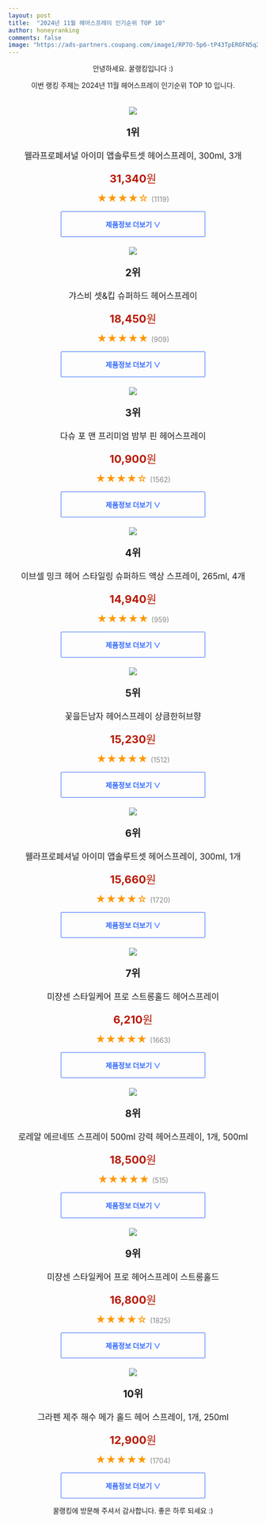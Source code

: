 ```yaml
---
layout: post
title:  "2024년 11월 헤어스프레이 인기순위 TOP 10"
author: honeyranking
comments: false
image: "https://ads-partners.coupang.com/image1/RP7O-5p6-tP43TpEROFN5q27DxjaaENbcwNzdEJJ5Nng4rKoIHejZsWhADFiXnRCPp-bm1pa9pcwdrJJ8xXWqOz7befUBIvxRvHc2ZpgcuKHTk24TQrxlUGQB39TkKnjHR4sR690D-KX3gc4JXwTQRcwGJTERzRduVcL3RTcXvQFRnZhtMbML0dYzlvjWfBPr9Bb6h2jBM1mONPM2iNrQYS5yLEvEcjAaMwOUh6dpVECdneztwbhO4hIxJprJTi7Ffe2VknGlhsF6DSgudO_7qoUEYuieE_OMW8-bTnZ8HDFp48="
---
```

<p style="text-align: center;">안녕하세요. 꿀랭킹입니다 :)</p>
<p style="text-align: center;">이번 랭킹 주제는 2024년 11월 헤어스프레이 인기순위 TOP 10 입니다.</p><center><img src="https://ads-partners.coupang.com/image1/RP7O-5p6-tP43TpEROFN5q27DxjaaENbcwNzdEJJ5Nng4rKoIHejZsWhADFiXnRCPp-bm1pa9pcwdrJJ8xXWqOz7befUBIvxRvHc2ZpgcuKHTk24TQrxlUGQB39TkKnjHR4sR690D-KX3gc4JXwTQRcwGJTERzRduVcL3RTcXvQFRnZhtMbML0dYzlvjWfBPr9Bb6h2jBM1mONPM2iNrQYS5yLEvEcjAaMwOUh6dpVECdneztwbhO4hIxJprJTi7Ffe2VknGlhsF6DSgudO_7qoUEYuieE_OMW8-bTnZ8HDFp48=" style="margin-top:20px" /></center><p style="text-align: center; font-size: 20px"><b>1위</b></p><p style="text-align: center; font-size: 17px">웰라프로페셔널 아이미 앱솔루트셋 헤어스프레이, 300ml, 3개</p><p style="text-align: center;"><span style="color: #b61800; font-size: 22px;"><b>31,340</b>원</span></p><p style="text-align: center;"><span style="color: #ff9600; font-size: 20px;">★★★★☆ </span><span style="color: #878787;">(1119)</span></p><center><a href="https://link.coupang.com/re/AFFSDP?lptag=AF3899140&subid=honeyrank&pageKey=7545914864&itemId=12554768293&vendorItemId=80605580556&traceid=V0-153-ebb4f0bf8b2890f2&clickBeacon=fccb4b50-9911-11ef-9625-482f543bf210%7E3&requestid=20241102210000576127672014&token=31850C%7CMIXED"><div style="font-size: 14px; display: inline-block; padding: 15px 90px; color: #346aff; border-radius: 2px; border: 1px solid #346aff; cursor: pointer;"><b>제품정보 더보기 &or;</b></div></a></center><center><img src="https://ads-partners.coupang.com/image1/mWPoh3I-3jm6T5TNmUFUqV-2F2vDOtyj5sM7ogB-cOlBQzJto3N7j_Fho63lETaTXAf1J3-mhr2vA9lu-GI-euYRPXdMozviDQwJWIxu8g4uGmUle151NMjLprE7p9fhkYmQKcXsAjeuAvKceRFmjjvLORPTxoyRi-KOrTQpYtacS8OnaYwLz1s0_lqx5ARPhf_LYEUuzwirODssmNdA9iA5yyoBAmkLly-WTMggMf8A6xmSmnvjj21-bQhoFBuohJwqh3QKOJ2PUzSaPSHyRXcAZQdyNvJUFWG5eiFIFMAdsqHUtZ0Wo5U=" style="margin-top:20px" /></center><p style="text-align: center; font-size: 20px"><b>2위</b></p><p style="text-align: center; font-size: 17px">갸스비 셋&킵 슈퍼하드 헤어스프레이</p><p style="text-align: center;"><span style="color: #b61800; font-size: 22px;"><b>18,450</b>원</span></p><p style="text-align: center;"><span style="color: #ff9600; font-size: 20px;">★★★★★ </span><span style="color: #878787;">(909)</span></p><center><a href="https://link.coupang.com/re/AFFSDP?lptag=AF3899140&subid=honeyrank&pageKey=7475478767&itemId=8463528453&vendorItemId=83287474368&traceid=V0-153-e571d133c4bd64fc&requestid=20241102210000576127672014&token=31850C%7CMIXED"><div style="font-size: 14px; display: inline-block; padding: 15px 90px; color: #346aff; border-radius: 2px; border: 1px solid #346aff; cursor: pointer;"><b>제품정보 더보기 &or;</b></div></a></center><center><img src="https://ads-partners.coupang.com/image1/RgJjw2CIj0vzsGjcRhAR6eu-ADCgeW6pINwyIaSGpmWcDOOHxjVqRu6QGrjeXn3b6uvW1hcrz_EoiPY6LuxdxzSa6TVFQtTHvMoAgYgbI42yArK2XA5N3rJXgFiH32JiBTKODyOLSJAjwkahgwru0tEBTEo4iqou82040zTM0bjQULzTgN2XSwm1SVJDExIhKQa-ScBri0G4I0hECxuopk-7bV4wcHNFsKZepDGW5E-l8ZI-NL8TpOSwuOaEcbrcS5797twhgj67kuViAsoUTF0bXp700uhM0mYZkMMfjF5Sb89R_AQGXzN1uW6BG7n7h_Ba" style="margin-top:20px" /></center><p style="text-align: center; font-size: 20px"><b>3위</b></p><p style="text-align: center; font-size: 17px">다슈 포 맨 프리미엄 밤부 핀 헤어스프레이</p><p style="text-align: center;"><span style="color: #b61800; font-size: 22px;"><b>10,900</b>원</span></p><p style="text-align: center;"><span style="color: #ff9600; font-size: 20px;">★★★★☆ </span><span style="color: #878787;">(1562)</span></p><center><a href="https://link.coupang.com/re/AFFSDP?lptag=AF3899140&subid=honeyrank&pageKey=7316817999&itemId=2560227824&vendorItemId=70552719491&traceid=V0-153-8c32cd5c6a1948a6&requestid=20241102210000576127672014&token=31850C%7CMIXED"><div style="font-size: 14px; display: inline-block; padding: 15px 90px; color: #346aff; border-radius: 2px; border: 1px solid #346aff; cursor: pointer;"><b>제품정보 더보기 &or;</b></div></a></center><center><img src="https://ads-partners.coupang.com/image1/TPEDFmved_TDlgfvTJO5vMsm2caSVhy7HEDR5Z4bHeZ-L1qp9geRC35ni6fZIvVrD9JsoAZY6znf7J-bxG2ZgnWpaSCOtaxppmSoCnpeoJZKxW3VLCRR33YTdc6RdVEc0Mk6De_2PPHXjahrMdvIu_xqUY4UMjeUA2jRFRXwNBg66CXDgxTkKr7wMrNzqhm97lLDyvdctvStapuoQfq48Nnorc7iZOxnCmDnzYnE1Ff1-Kli97R-8iaH_uscPBIop_8hsZtjtY4u9clWu86TcMxcjWzPsdSDf-o_w25BjmI=" style="margin-top:20px" /></center><p style="text-align: center; font-size: 20px"><b>4위</b></p><p style="text-align: center; font-size: 17px">이브셀 밍크 헤어 스타일링 슈퍼하드 액상 스프레이, 265ml, 4개</p><p style="text-align: center;"><span style="color: #b61800; font-size: 22px;"><b>14,940</b>원</span></p><p style="text-align: center;"><span style="color: #ff9600; font-size: 20px;">★★★★★ </span><span style="color: #878787;">(959)</span></p><center><a href="https://link.coupang.com/re/AFFSDP?lptag=AF3899140&subid=honeyrank&pageKey=1149229015&itemId=2122721717&vendorItemId=73183339479&traceid=V0-153-008ca618c42b8188&clickBeacon=fccb4b50-9911-11ef-b1c1-bdb675acdcf4%7E3&requestid=20241102210000576127672014&token=31850C%7CMIXED"><div style="font-size: 14px; display: inline-block; padding: 15px 90px; color: #346aff; border-radius: 2px; border: 1px solid #346aff; cursor: pointer;"><b>제품정보 더보기 &or;</b></div></a></center><center><img src="https://ads-partners.coupang.com/image1/zR4O38-0nSCxbHHhzSZFO2ZbwQemknQuJh0I6NP8nL5HeRj2fYcmy5YBE5MVHSlJIYJA_3APlG1EhEfSBjz1Xa-w-hpJUIL-sOpvBYq0gOHH4L1LMXjwUCnUvZ0-jT1qN2n5e7AULd-C8pK8HyXdWvPAuBi5LFt6rHnyx5Dg1RjQxiwS9g0cyLlmSBykzK53oasaauCuE37NM9JLyXCoJFWxwvOy4mWQ-yj_VPxLq48YJ0urXKqolUd0aV3pALzcjlOeTDMtUGk7uLsurHvVgF-JkqThFzYqiApPpuWQfe3rx3-fS7lDR7E=" style="margin-top:20px" /></center><p style="text-align: center; font-size: 20px"><b>5위</b></p><p style="text-align: center; font-size: 17px">꽃을든남자 헤어스프레이 상큼한허브향</p><p style="text-align: center;"><span style="color: #b61800; font-size: 22px;"><b>15,230</b>원</span></p><p style="text-align: center;"><span style="color: #ff9600; font-size: 20px;">★★★★★ </span><span style="color: #878787;">(1512)</span></p><center><a href="https://link.coupang.com/re/AFFSDP?lptag=AF3899140&subid=honeyrank&pageKey=7757944713&itemId=3303255426&vendorItemId=89750168369&traceid=V0-153-4b7fda294f34d202&requestid=20241102210000576127672014&token=31850C%7CMIXED"><div style="font-size: 14px; display: inline-block; padding: 15px 90px; color: #346aff; border-radius: 2px; border: 1px solid #346aff; cursor: pointer;"><b>제품정보 더보기 &or;</b></div></a></center><center><img src="https://ads-partners.coupang.com/image1/ZxSrQeHc9DL-6AgVZw-RFnKzOd-b9FeQM937UmuyV5F7vrpUtkc9skh7n17_HPGivEJNTYFNtuFHbwNwr9wGQ-pUaTS3R24-11rAzJq6bNJjGKLnszGb98xO4pReL4Xo6Adr-Pe6PRt6LY7VuESPLMjWzPPEZ7I-fPTBafcaz9BlnZQUHyp2VfC36AK05OOwMdMNUXTC-RZq5XWYnoC3Yk5zmuHBnqFfvhOW7SaATeiPw8EJ8Uzx-yuqalvj6O_jj2AX-RL1DFLyJAyVYyp2r9Nl_YqSuppz4qdLNizu2eQ=" style="margin-top:20px" /></center><p style="text-align: center; font-size: 20px"><b>6위</b></p><p style="text-align: center; font-size: 17px">웰라프로페셔널 아이미 앱솔루트셋 헤어스프레이, 300ml, 1개</p><p style="text-align: center;"><span style="color: #b61800; font-size: 22px;"><b>15,660</b>원</span></p><p style="text-align: center;"><span style="color: #ff9600; font-size: 20px;">★★★★☆ </span><span style="color: #878787;">(1720)</span></p><center><a href="https://link.coupang.com/re/AFFSDP?lptag=AF3899140&subid=honeyrank&pageKey=7545914864&itemId=11613023149&vendorItemId=84200653487&traceid=V0-153-ebb4f0bf8b2890f2&clickBeacon=fccb4b50-9911-11ef-92a7-eb6f67410a09%7E3&requestid=20241102210000576127672014&token=31850C%7CMIXED"><div style="font-size: 14px; display: inline-block; padding: 15px 90px; color: #346aff; border-radius: 2px; border: 1px solid #346aff; cursor: pointer;"><b>제품정보 더보기 &or;</b></div></a></center><center><img src="https://ads-partners.coupang.com/image1/sVeucuWPTm7UZIlksedx5qBXbI3_UA8zI7xygJzKI0oT4RzY44_x_zdkMsUT5-LaNYdFQn5uWoMaGCKglDg27NBoDOVHF4-dSD6DWQerMYsBCCczaNwiZ9hIU7lfQPjQk9s1bR09FftuqiNxnktlFPNyKp9YMBSW3gECfS25WhDv9KPqThW59cqzAt7nsYVGUUODVEigaPQvbTyGgJvh5OH9yokY2iSFxiN4KL8VaUOMd1qls1-teMHn__w5aLjQFHjb4scsivUrEnWol5Sz6UoZMXEQ0CSwSQ==" style="margin-top:20px" /></center><p style="text-align: center; font-size: 20px"><b>7위</b></p><p style="text-align: center; font-size: 17px">미쟝센 스타일케어 프로 스트롱홀드 헤어스프레이</p><p style="text-align: center;"><span style="color: #b61800; font-size: 22px;"><b>6,210</b>원</span></p><p style="text-align: center;"><span style="color: #ff9600; font-size: 20px;">★★★★★ </span><span style="color: #878787;">(1663)</span></p><center><a href="https://link.coupang.com/re/AFFSDP?lptag=AF3899140&subid=honeyrank&pageKey=7689807295&itemId=20561031493&vendorItemId=85433453692&traceid=V0-153-a0b0091c56aefa8b&requestid=20241102210000576127672014&token=31850C%7CMIXED"><div style="font-size: 14px; display: inline-block; padding: 15px 90px; color: #346aff; border-radius: 2px; border: 1px solid #346aff; cursor: pointer;"><b>제품정보 더보기 &or;</b></div></a></center><center><img src="https://ads-partners.coupang.com/image1/t5eTkvh0I22b6k9Qt4bRuAChEOLCYJlBnlDIagzYb9MvqbrYWGRrvcVeT8WKQZgVUktcClg6Lnk1mBkF_AcNzvS-_pAPmoC7tQb-ObTJNcY66-AtuOz0k1gDTNqgUyNK3EY4YaUHPiVaLZ3zaKh2T4wduPuyoCdxJ1x-oPP0f34szNSokSdbebDoqX9_XAULP_--BrUU-CKOdaaj0GXvdKvzg4Awl1ORYr0KklnKXDizbxUpp-FxlQMAwilJv5cee2qPqWpUfp6Yj00Onq9mF_F_83DGqA-07a-FjP26Fydi5Sbs-EaTdMSHn7CQ4kM=" style="margin-top:20px" /></center><p style="text-align: center; font-size: 20px"><b>8위</b></p><p style="text-align: center; font-size: 17px">로레알 에르네뜨 스프레이 500ml 강력 헤어스프레이, 1개, 500ml</p><p style="text-align: center;"><span style="color: #b61800; font-size: 22px;"><b>18,500</b>원</span></p><p style="text-align: center;"><span style="color: #ff9600; font-size: 20px;">★★★★★ </span><span style="color: #878787;">(515)</span></p><center><a href="https://link.coupang.com/re/AFFSDP?lptag=AF3899140&subid=honeyrank&pageKey=95726551&itemId=24280076565&vendorItemId=91291949444&traceid=V0-153-077ac402a0216784&clickBeacon=fccb7260-9911-11ef-8528-9fd3801e32e5%7E3&requestid=20241102210000576127672014&token=31850C%7CMIXED"><div style="font-size: 14px; display: inline-block; padding: 15px 90px; color: #346aff; border-radius: 2px; border: 1px solid #346aff; cursor: pointer;"><b>제품정보 더보기 &or;</b></div></a></center><center><img src="https://ads-partners.coupang.com/image1/337JSb0bDlUS5m433zcyEg33BlidysGSiUrZ3GWxZxWoi7we3TjX5FCaJmxGPpj2Ro9QSQv2Js9ncCpiHl1j7JqM0fTeCoEm2musu4mznWR7Dca64qnAJMK8Z-XFneQq0fKeWtJYKAy6bsGggPMtwwNtYRSvILA7p5H2QKpDhtEovhhAGrO7RAoCZb6tu7J5pJlV3MDaiwWC588Bk448F-9B81us1RB8Y0K34bZd0fTolmFbMIEXWe6H7FGD3mHT8Sh-fZ5ijNQaZrk8zC14GitikV3raLF8HZI=" style="margin-top:20px" /></center><p style="text-align: center; font-size: 20px"><b>9위</b></p><p style="text-align: center; font-size: 17px">미쟝센 스타일케어 프로 헤어스프레이 스트롱홀드</p><p style="text-align: center;"><span style="color: #b61800; font-size: 22px;"><b>16,800</b>원</span></p><p style="text-align: center;"><span style="color: #ff9600; font-size: 20px;">★★★★☆ </span><span style="color: #878787;">(1825)</span></p><center><a href="https://link.coupang.com/re/AFFSDP?lptag=AF3899140&subid=honeyrank&pageKey=7689807295&itemId=20561036039&vendorItemId=85762150894&traceid=V0-153-a0b0091c56aefa8b&requestid=20241102210000576127672014&token=31850C%7CMIXED"><div style="font-size: 14px; display: inline-block; padding: 15px 90px; color: #346aff; border-radius: 2px; border: 1px solid #346aff; cursor: pointer;"><b>제품정보 더보기 &or;</b></div></a></center><center><img src="https://ads-partners.coupang.com/image1/W2WVJGwT7h91CcwiW4T-T42URgXACPscs5Plmf2ciNz6V1I8WYm6_8gDCIUllH2Y3EDx6gZkRu5uI9T_JVVqufY-tXuLeZqqhgAo8GvC7h37BYTKuGmgclYTb4QvlUZqmKaq2BA5a42dTxMqxR2qBCK1XudqeVogewpAyIpjhi4IdUOWzd9Rf_kfXFv6nPoe7vfO6mMg0CzAKjmCx5hCaYtDZdIEAx50YMhgRMMETVRsrP46wiZ_pxmQa0-zccukqTI-NoKUwTNSoHRx0XUj-xgyxCMUdvKdyrSGDE4=" style="margin-top:20px" /></center><p style="text-align: center; font-size: 20px"><b>10위</b></p><p style="text-align: center; font-size: 17px">그라펜 제주 해수 메가 홀드 헤어 스프레이, 1개, 250ml</p><p style="text-align: center;"><span style="color: #b61800; font-size: 22px;"><b>12,900</b>원</span></p><p style="text-align: center;"><span style="color: #ff9600; font-size: 20px;">★★★★★ </span><span style="color: #878787;">(1704)</span></p><center><a href="https://link.coupang.com/re/AFFSDP?lptag=AF3899140&subid=honeyrank&pageKey=7170754150&itemId=18064783088&vendorItemId=83455493964&traceid=V0-153-3bd4985e57e5e66e&clickBeacon=fccb7260-9911-11ef-8749-b3e5d07cdfa0%7E3&requestid=20241102210000576127672014&token=31850C%7CMIXED"><div style="font-size: 14px; display: inline-block; padding: 15px 90px; color: #346aff; border-radius: 2px; border: 1px solid #346aff; cursor: pointer;"><b>제품정보 더보기 &or;</b></div></a></center><p style="text-align: center;">꿀랭킹에 방문해 주셔서 감사합니다. 좋은 하루 되세요 :)</p>
